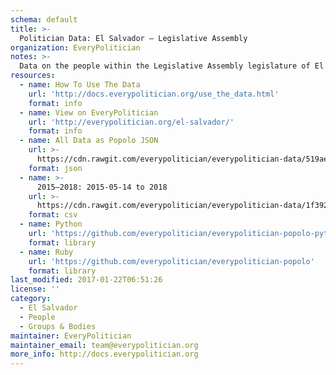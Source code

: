 ```yaml
---
schema: default
title: >-
  Politician Data: El Salvador — Legislative Assembly
organization: EveryPolitician
notes: >-
  Data on the people within the Legislative Assembly legislature of El Salvador.
resources:
  - name: How To Use The Data
    url: 'http://docs.everypolitician.org/use_the_data.html'
    format: info
  - name: View on EveryPolitician
    url: 'http://everypolitician.org/el-salvador/'
    format: info
  - name: All Data as Popolo JSON
    url: >-
      https://cdn.rawgit.com/everypolitician/everypolitician-data/519ae2a2c9b6b6955ade52aada75b6dba3753e42/data/El_Salvador/Legislative_Assembly/ep-popolo-v1.0.json
    format: json
  - name: >-
      2015–2018: 2015-05-14 to 2018
    url: >-
      https://cdn.rawgit.com/everypolitician/everypolitician-data/1f392827b805f12e718d2db08d8df2c234d7a805/data/El_Salvador/Legislative_Assembly/term-2015-2018.csv
    format: csv
  - name: Python
    url: 'https://github.com/everypolitician/everypolitician-popolo-python'
    format: library
  - name: Ruby
    url: 'https://github.com/everypolitician/everypolitician-popolo'
    format: library
last_modified: 2017-01-22T06:51:26
license: ''
category:
  - El Salvador
  - People
  - Groups & Bodies
maintainer: EveryPolitician
maintainer_email: team@everypolitician.org
more_info: http://docs.everypolitician.org
---
```

